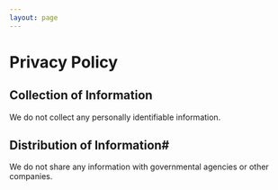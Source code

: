 ```yaml
---
layout: page 
---
```

# Privacy Policy

## Collection of Information

We do not collect any personally identifiable information. 

## Distribution of Information#

We do not share any information with governmental agencies or other companies.